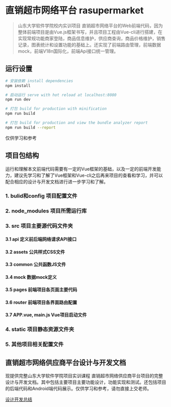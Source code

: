 # 直销超市网络平台 rasupermarket

> 山东大学软件学院校内实训项目 直销超市网络平台的Web前端代码，因为整体前端项目是由Vue.js框架书写，并且项目工程由Vue-cli进行搭建，在实现常规功能商家登陆，商品信息维护，供应商查询，商品价格维护，销售记录，图表统计和设置功能的基础上。还实现了前端路由管理，前端数据mock，前端V18n国际化，前端Api接口统一管理。

## 运行设置

``` bash
# 安装依赖 install dependencies
npm install

# 启动运行 serve with hot reload at localhost:8080
npm run dev

# 打包 build for production with minification
npm run build

# 打包 build for production and view the bundle analyzer report
npm run build --report
```
仅供学习和参考
<!--For a detailed explanation on how things work, check out the [guide](http://vuejs-templates.github.io/webpack/) and [docs for vue-loader](http://vuejs.github.io/vue-loader).-->
## 项目包结构
运行和理解本文前端代码需要有一定的Vue框架的基础，以及一定的前端开发能力，建议先学习和了解了Vue框架和Vue-cli之后再来项目的查看和学习，并可以配合相应的设计与开发文档进行进一步学习和了解。

### 1. bulid和config 项目配置文件
### 2. node_modules 项目所需运行库
### 3. src 项目主要源代码文件夹
#### 3.1 api 定义前后端网络请求API接口
#### 3.2 assets 公共样式CSS文件
#### 3.3 common 公共函数JS文件
#### 3.4 mock 数据mock定义
#### 3.5 pages 前端项目各页面主要代码
#### 3.6 router 前端项目各界面路由配置
#### 3.7 APP.vue, main.js Vue项目启动文件
### 4. static 项目静态资源文件夹
### 5. 其他项目相关配置文件


## 直销超市网络供应商平台设计与开发文档

现提供完整山东大学软件学院项目实训课程  直销超市网络供应商平台项目的完整设计与开发文档。其中包括主要项目主要功能设计，功能实现和测试。还包括项目的后端代码和Android端代码展示。仅供学习和参考，请勿直接上交老师。

[设计开发总结](https://github.com/SlotherCui/RaSupermarket/设计开发总结.pdf)
